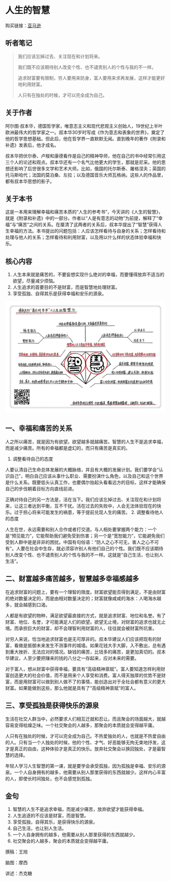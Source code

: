 人生的智慧
==================================

购买链接：[亚马逊](https://www.amazon.cn/图书/dp/B01J4RHQ0Q/ref=sr_1_1?ie=UTF8&qid=1506780375&sr=8-1&keywords=人生的智慧)

听者笔记
----------------------------------

> 我们应该忘掉过去、关注现在和计划将来。
> 
> 我们既不应该期待别人改变个性、也不谴责别人的个性与我的不一样。
>
> 追求财富要有限制，穷人要用来防身，富人要用来求再发展，这样才能更好地利用财富。
>
> 人只有在独处的时候，才可以完全成为自己。

关于作者
----------------------------------

阿尔图·叔本华，德国哲学家，唯意志主义和现代悲观主义创始人，19世纪上半叶欧洲最伟大的哲学家之一。叔本华30岁时写成《作为意志和表象的世界》，奠定了他的哲学思想基础。但此后，他在哲学界一直默默无闻。直到晚年的著作《附录和补遗》发表后，他才成名。

叔本华把伏尔泰、卢梭和康德看作是自己的精神导师，他在自己的书中经常引用这三个人的论述和观点。叔本华还有一个名气比他更大的学生，那就是尼采。他的思想还影响了后世很多文学和艺术大师。比如，俄国的托尔斯泰、屠格涅夫；英国的托马斯哈代；法国的莫泊桑、左拉；以及德国音乐大师瓦格纳。这些人的作品里，都有叔本华思想的影子。

关于本书
----------------------------------

这是一本用来理解幸福和痛苦本质的“人生的参考书”，今天讲的《人生的智慧》，就是《附录和补遗》中的一部分。作者以“人是有意志的动物”为前提，解释了“幸福”与“痛苦”之间的关系。在厘清了这两者的关系后，叔本华提出了“智慧”获得人生幸福的方法。本书提出的问题包括：人应该怎样看待与自身的关系；怎样看待和处理与他人的关系；怎样看待和利用财富，以及用以什么样的状态体验幸福和快乐。

核心内容
----------------------------------

1. 人生本来就是痛苦的，不要妄想实现什么绝对的幸福，而要懂得放弃不适当的欲望，尽量减少烦恼。
2. 人生追求的首要目的不是财富，而是智慧地处理财富。
3. 享受孤独、自得其乐是获得幸福和安乐的源泉。
 
![](the-wisdom-of-life/001.JPG)

一、幸福和痛苦的关系
----------------------------------

人之所以痛苦，就是因为有欲望。欲望越多就越痛苦。智慧的人生不是追求幸福，而是减少痛苦。所有的幸福都是虚幻的，而只有痛苦是真实的。

1. 调整看待自己的态度

人要认清自己生命总体发展的大概脉络，并且有大概的发展计划。我们要学会“认识自己”，明白自己应该从事什么职业、需要扮演什么角色，以及自己和这个世界是什么关系。既要低头认真工作，也要偶尔抬起头看看远方的目标，这样才能确保自己的步伐朝着目标方向直线前进。

正确对待自己的另一方法是，活在当下。我们应该忘掉过去、关注现在和计划将来，让这三者达到平衡，互不干扰。活在过去的失败中，人会无法体验现在的快乐。过于担心将来可能发生的祸患，等于提前兑现人生的痛苦。
2. 调整看待他人的态度

人生在世，永远需要和别人合作或者打交道。与人相处要掌握两个能力：一个是“预见能力”，它能帮助我们避免受到伤害；另一个是“宽恕能力”，它能避免我们受到人群中是是非非的困扰。中国有句俗语：“防人之心不可无，害人之心不可有”。人要在社会中生存，就必须容许别人有他们自己的个性。我们既不应该期待别人改变个性、也不谴责别人的个性与我的不一样。这就是“自己生活，也让别人生活”。

二、财富越多痛苦越多，智慧越多幸福感越多
----------------------------------

在追求财富的问题上，要有一个理智的限度。财富欲望能否得到满足，不是由财富的绝对数量决定的，而是由相对数量决定的；财富就像咸咸的海水：人喝海水越多，就会越感到口渴。

人都是有欲望的物种，满足欲望最直接的方式，就是追求财富、地位和名誉。有了财富、地位、名誉，才可能满足人们的欲望。欲望无止境，对财富的追求也就无止境。而承担巨大的财富，却不会理智利用财富的人，往往就会被财富所坑害。

对穷人来说，恰当地追求财富也是无可厚非的。叔本华建议人们应该把现有的财富，看做是抵御未来发生不测事件的城墙。如果花钱大手大脚，入不敷出，总有遇到重大挫折、无法应对的情况。缺钱的痛苦，比钱多的痛苦，是更加真切的。叔本华建议，人至少要把赚来的钱的八分之一存起来，应对未来的需要。

对于富人，想从财富中获得幸福，要具有“高级精神禀赋”。富人要知道怎样利用财富创造更大的社会价值，而不是用来个人享受和消费。富人得天独厚的优势不是财富，而是用财富可以做到别人做不了的事情，能创造出对于全社会都有意义的更大财富。如果能做到这些，那么他就是具有了“高级精神禀赋”的富人。

三、享受孤独是获得快乐的源泉
----------------------------------

生活在社交人群当中，必然要求人们相互迁就和忍让。而且聚会的场面越大，就越容易变得枯燥乏味。一个社交聚会的人越多，那聚会的本质就会变得越平庸。

人只有在独处的时候，才可以完全成为自己。不热爱独处的人，也就是不热爱自由的人。只有当一个人独处的时候，他的个性、才气、好恶能够无拘无束地抒发，这才是真正的自由，这种体验才是真正的快乐。放弃社交聚会以换回独处，才是最智慧的选择。

年轻人学习人生智慧的第一课，就是要学会承受孤独，因为孤独是幸福、安乐的源泉。一个人自身拥有的越多，他需要从别人那里获得的东西就越少。这样内心丰富的人，即使长时间独处，也不会感觉到孤独。 

金句
----------------------------------

1. 智慧的人生不是追求幸福，而是减少痛苦，放弃欲望才能获得幸福。
2. 人生追逐的不应该是财富，而是智慧。
3. 享受孤独，自得其乐，是获得快乐的源泉。
4. 自己生活，也让别人生活。
5. 一个人自身拥有的越多，他需要从别人那里获得的东西就越少。
6. 社交聚会的人越多，聚会的本质就会变得越平庸。 

撰稿：王旭

脑图：摩西

讲述：杰克糖